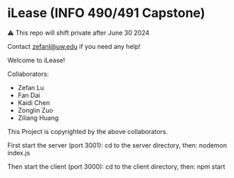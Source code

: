 # iLease (INFO 490/491 Capstone)

⚠️ This repo will shift private after June 30 2024

Contact zefanl@uw.edu if you need any help!

Welcome to iLease!


Collaborators:
- Zefan Lu
- Fan Dai
- Kaidi Chen
- Zonglin Zuo
- Ziliang Huang

This Project is copyrighted by the above collaborators.


First start the server (port 3001): 
cd to the server directory, then: nodemon index.js

Then start the client (port 3000): 
cd to the client directory, then: npm start
